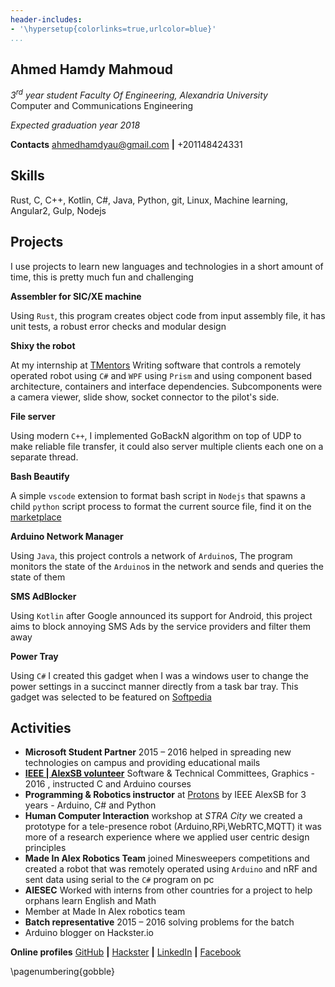```yaml
---
header-includes:
- '\hypersetup{colorlinks=true,urlcolor=blue}'
...
```


## Ahmed Hamdy Mahmoud

*3<sup>rd</sup> year student Faculty Of Engineering, Alexandria University*<br> Computer and Communications Engineering

*Expected graduation year 2018*

**Contacts** ahmedhamdyau@gmail.com **|** +201148424331

## Skills

Rust, C, C++, Kotlin, C\#, Java, Python, git, Linux, Machine learning, Angular2, Gulp, Nodejs

## Projects

I use projects to learn new languages and technologies in a short amount of time, this is pretty much fun and challenging

**Assembler for SIC/XE machine**

Using `Rust`, this program creates object code from input assembly file, it has unit tests, a robust error checks and modular design

**Shixy the robot**

At my internship at [TMentors](http://tmentors.com/) Writing software that controls a remotely operated robot using `C#` and `WPF` using `Prism` and using component based architecture, containers and interface dependencies. Subcomponents were a camera viewer, slide show, socket connector to the pilot's side.

**File server**

Using modern `C++`, I implemented GoBackN algorithm on top of UDP to make reliable file transfer, it could also server multiple clients each one on a separate thread.

**Bash Beautify**

A simple `vscode` extension to format bash script in `Nodejs` that spawns a child `python` script process to format the current source file, find it on the [marketplace](https://marketplace.visualstudio.com/items?itemName=shakram02.bash-beautify)

**Arduino Network Manager**

Using `Java`, this project controls a network of `Arduino`s, The program monitors the state of the `Arduino`s in the network and sends and queries the state of them

**SMS AdBlocker**

Using `Kotlin` after Google announced its support for Android, this project aims to block annoying SMS Ads by the service providers and filter them away

**Power Tray**

Using `C#` I created this gadget when I was a windows user to change the power settings in a succinct manner directly from a task bar tray. This gadget was selected to be featured on [Softpedia](http://www.softpedia.com/get/System/OS-Enhancements/Power-Tray.shtml)

## Activities

-   **Microsoft Student Partner** 2015 – 2016 helped in spreading new technologies on campus and providing educational mails
-   **[IEEE | AlexSB volunteer](http://alexsb.org/)** Software & Technical Committees, Graphics - 2016 , instructed C and Arduino courses
-   **Programming & Robotics instructor** at [Protons](https://www.facebook.com/ProtonsAlexSB/) by IEEE AlexSB for 3 years - Arduino, C\# and Python
-   **Human Computer Interaction** workshop at *STRA City* we created a prototype for a tele-presence robot (Arduino,RPi,WebRTC,MQTT) it was more of a research experience where we applied user centric design principles
-   **Made In Alex Robotics Team** joined Minesweepers competitions and created a robot that was remotely operated using `Arduino` and nRF and sent data using serial to the `C#` program on pc
-   **AIESEC** Worked with interns from other countries for a project to help orphans learn English and Math
-   Member at Made In Alex robotics team
-   **Batch representative** 2015 – 2016 solving problems for the batch
-   Arduino blogger on Hackster.io

**Online profiles** [GitHub](https://github.com/shakram02) **|** [Hackster](https://www.hackster.io/shakram02/) **|** [LinkedIn](https://www.linkedin.com/in/ahmed-hamdy-4a0593a5) **|** [Facebook](https://www.facebook.com/AHMxPs)

\pagenumbering{gobble}
